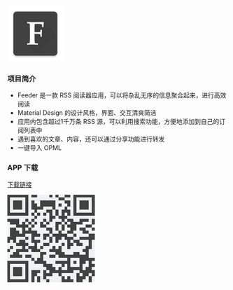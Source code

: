 ![](https://github.com/zhangsr/Image/blob/master/feeder_logo.png?raw=true)


### 项目简介
- Feeder 是一款 RSS 阅读器应用，可以将杂乱无序的信息聚合起来，进行高效阅读
- Material Design 的设计风格，界面、交互清爽简洁
- 应用内包含超过1千万条 RSS 源，可以利用搜索功能，方便地添加到自己的订阅列表中
- 遇到喜欢的文章、内容，还可以通过分享功能进行转发
- 一键导入 OPML

### APP 下载

[下载链接](http://fir.im/feeder)

![](https://github.com/zhangsr/Image/blob/master/qrcode.png?raw=true)
